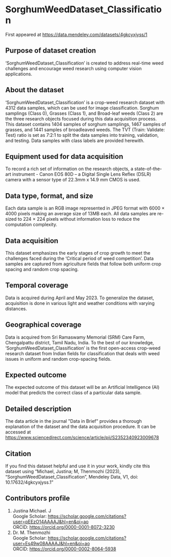 # SorghumWeedDataset_Classification
First appeared at https://data.mendeley.com/datasets/4gkcyxjyss/1

## Purpose of dataset creation
‘SorghumWeedDataset_Classification’ is created to address real-time weed challenges and encourage weed research using computer vision applications.

## About the dataset
‘SorghumWeedDataset_Classification’ is a crop-weed research dataset with 4312 data samples, which can be used for image classification. Sorghum samplings (Class 0), Grasses (Class 1), and Broad-leaf weeds (Class 2) are the three research objects focused during this data acquisition process. This dataset contains 1404 samples of sorghum samplings, 1467 samples of grasses, and 1441 samples of broadleaved weeds. The TVT (Train: Validate: Test) ratio is set as 7:2:1 to split the data samples into training, validation, and testing. Data samples with class labels are provided herewith.

## Equipment used for data acquisition
To record a rich set of information on the research objects, a state-of-the-art instrument - Canon EOS 80D – a Digital Single Lens Reflex (DSLR) camera with a sensor type of 22.3mm x 14.9 mm CMOS is used.

## Data type, format, and size
Each data sample is an RGB image represented in JPEG format with 6000 × 4000 pixels making an average size of 13MB each. All data samples are re-sized to 224 × 224 pixels without information loss to reduce the computation complexity. 

## Data acquisition
This dataset emphasizes the early stages of crop growth to meet the challenges faced during the ‘Critical period of weed competition’. Data samples are captured from agriculture fields that follow both uniform crop spacing and random crop spacing. 

## Temporal coverage
Data is acquired during April and May 2023. To generalize the dataset, acquisition is done in various light and weather conditions with varying distances.

## Geographical coverage
Data is acquired from Sri Ramaswamy Memorial (SRM) Care Farm, Chengalpattu district, Tamil Nadu, India. To the best of our knowledge, ‘SorghumWeedDataset_Classification’ is the first open-access crop-weed research dataset from Indian fields for classification that deals with weed issues in uniform and random crop-spacing fields.

## Expected outcome
The expected outcome of this dataset will be an Artificial Intelligence (AI) model that predicts the correct class of a particular data sample.

## Detailed description
The data article in the journal "Data in Brief" provides a thorough explanation of the dataset and the data acquisition procedure. It can be accessed at https://www.sciencedirect.com/science/article/pii/S2352340923009678

## Citation 
If you find this dataset helpful and use it in your work, kindly cite this dataset using “Michael, Justina; M, Thenmozhi (2023), “SorghumWeedDataset_Classification”, Mendeley Data, V1, doi: 10.17632/4gkcyxjyss.1”

## Contributors profile <br/>
1. Justina Michael. J <br/>
        Google Scholar: https://scholar.google.com/citations?user=pEEzO14AAAAJ&hl=en&oi=ao <br/>
        ORCID: https://orcid.org/0000-0001-8072-3230 </br>
2. Dr. M. Thenmozhi <br/>
        Google Scholar: https://scholar.google.com/citations?user=Es49w08AAAAJ&hl=en&oi=ao <br/>
        ORCID: https://orcid.org/0000-0002-8064-5938 <br/>
